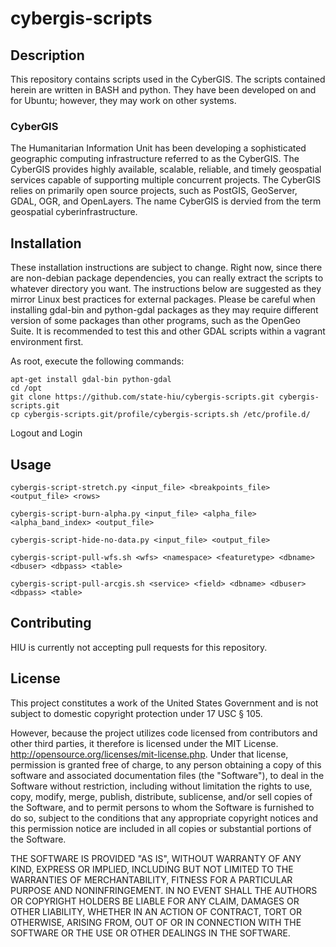 cybergis-scripts
================

## Description

This repository contains scripts used in the CyberGIS.  The scripts contained herein are written in BASH and python.  They have been developed on and for Ubuntu; however, they may work on other systems.

### CyberGIS
The Humanitarian Information Unit has been developing a sophisticated geographic computing infrastructure referred to as the CyberGIS. The CyberGIS provides highly available, scalable, reliable, and timely geospatial services capable of supporting multiple concurrent projects.  The CyberGIS relies on primarily open source projects, such as PostGIS, GeoServer, GDAL, OGR, and OpenLayers.  The name CyberGIS is dervied from the term geospatial cyberinfrastructure.

## Installation

These installation instructions are subject to change.  Right now, since there are non-debian package dependencies, you can really extract the scripts to whatever directory you want.  The instructions below are suggested as they mirror Linux best practices for external packages.  Please be careful when installing gdal-bin and python-gdal packages as they may require different version of some packages than other programs, such as the OpenGeo Suite.  It is recommended to test this and other GDAL scripts within a vagrant environment first.

As root, execute the following commands:
```
apt-get install gdal-bin python-gdal
cd /opt
git clone https://github.com/state-hiu/cybergis-scripts.git cybergis-scripts.git
cp cybergis-scripts.git/profile/cybergis-scripts.sh /etc/profile.d/
```
Logout and Login

## Usage

```
cybergis-script-stretch.py <input_file> <breakpoints_file> <output_file> <rows>
```
```
cybergis-script-burn-alpha.py <input_file> <alpha_file> <alpha_band_index> <output_file>
```
```
cybergis-script-hide-no-data.py <input_file> <output_file>
```
```
cybergis-script-pull-wfs.sh <wfs> <namespace> <featuretype> <dbname> <dbuser> <dbpass> <table>
```
```
cybergis-script-pull-arcgis.sh <service> <field> <dbname> <dbuser> <dbpass> <table>
```

## Contributing

HIU is currently not accepting pull requests for this repository.

## License
This project constitutes a work of the United States Government and is not subject to domestic copyright protection under 17 USC § 105.

However, because the project utilizes code licensed from contributors and other third parties, it therefore is licensed under the MIT License. http://opensource.org/licenses/mit-license.php. Under that license, permission is granted free of charge, to any person obtaining a copy of this software and associated documentation files (the "Software"), to deal in the Software without restriction, including without limitation the rights to use, copy, modify, merge, publish, distribute, sublicense, and/or sell copies of the Software, and to permit persons to whom the Software is furnished to do so, subject to the conditions that any appropriate copyright notices and this permission notice are included in all copies or substantial portions of the Software.

THE SOFTWARE IS PROVIDED "AS IS", WITHOUT WARRANTY OF ANY KIND, EXPRESS OR IMPLIED, INCLUDING BUT NOT LIMITED TO THE WARRANTIES OF MERCHANTABILITY, FITNESS FOR A PARTICULAR PURPOSE AND NONINFRINGEMENT. IN NO EVENT SHALL THE AUTHORS OR COPYRIGHT HOLDERS BE LIABLE FOR ANY CLAIM, DAMAGES OR OTHER LIABILITY, WHETHER IN AN ACTION OF CONTRACT, TORT OR OTHERWISE, ARISING FROM, OUT OF OR IN CONNECTION WITH THE SOFTWARE OR THE USE OR OTHER DEALINGS IN THE SOFTWARE.
